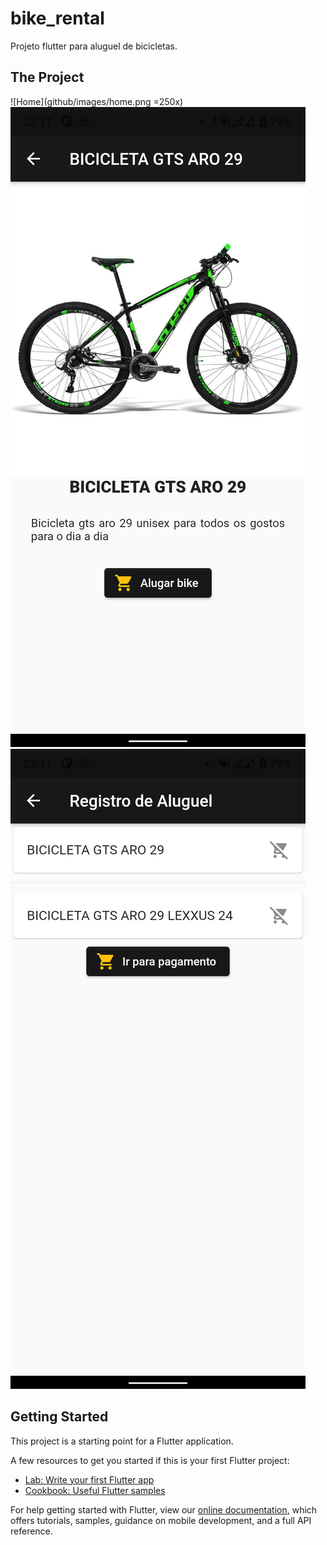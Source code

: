 # bike_rental

Projeto flutter para aluguel de bicicletas.

## The Project

![Home](github/images/home.png =250x)
![Detail](github/images/detail.png)
![Cart](github/images/cart.png)

## Getting Started

This project is a starting point for a Flutter application.

A few resources to get you started if this is your first Flutter project:

- [Lab: Write your first Flutter app](https://flutter.dev/docs/get-started/codelab)
- [Cookbook: Useful Flutter samples](https://flutter.dev/docs/cookbook)

For help getting started with Flutter, view our
[online documentation](https://flutter.dev/docs), which offers tutorials,
samples, guidance on mobile development, and a full API reference.
